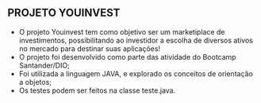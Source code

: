 ## PROJETO YOUINVEST

* O projeto Youinvest tem como objetivo ser um marketiplace de investimentos, possibilitando ao investidor a escolha de diversos ativos no mercado para destinar suas aplicações!
* O projeto foi desenvolvido como parte das atividade do Bootcamp Santander/DIO;
* Foi utilizada a linguagem JAVA, e explorado os conceitos de orientação a objetos;
* Os testes podem ser feitos na classe teste.java.
